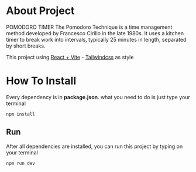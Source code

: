 # About Project

POMODORO TIMER
The Pomodoro Technique is a time management method developed by Francesco Cirillo in the late 1980s. It uses a kitchen timer to break work into intervals, typically 25 minutes in length, separated by short breaks.

This project using [React + Vite](https://vitejs.dev/) - [Tailwindcss](https://tailwindcss.com/) as style

# How To Install

Every dependency is in **package.json**. what you need to do is just type your terminal

```
npm install
```

## Run

After all dependencies are installed, you can run this project by typing on your terminal

```
npm run dev
```
